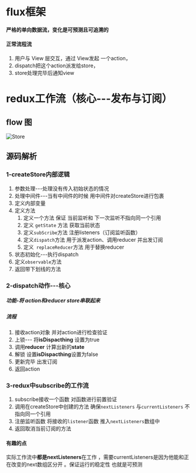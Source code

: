 # flux框架

#### 严格的单向数据流，变化是可预测且可追溯的

#### 正常流程流

1. 用户与 View 层交互，通过 View发起 一个action，
2. dispatch把这个action派发给store，
3. store处理完毕后通知view

# redux工作流（核心---发布与订阅）

## flow 图

![Store](https://i.loli.net/2021/08/09/4MIEWjAYOGkhPxe.png)

## 源码解析

### 1-createStore内部逻辑

  1. 参数处理---处理没有传入初始状态的情况
  2. 处理中间件---当有中间件的时候  用中间件对createStore进行包裹
  3. 定义内部变量
  4. 定义方法
     1. 定义一个方法  保证 当前监听和 下一次监听不指向同一个引用
     2. 定义 `getState` 方法  获取当前状态
     3. 定义`subScribe`方法  注册listeners（订阅监听函数）
     4. 定义`dispatch`方法   用于派发action、调用reducer 并出发订阅
     5. 定义` replaceReducer`方法    用于替换reducer
  5. 状态初始化---执行dispatch
  6. 定义`observable`方法
  7. 返回带下划线的方法

### 2-dispatch动作---核心  

 ##### 功能-将 action和reducer store串联起来

##### 流程

  1. 接收action对象  并对action进行检查验证
  2. 上锁--- 将**isDispacthing** 设置为true
  3. 调用**reducer**  计算出新的**state**
  4. 解锁   设置**isDispacthing**设置为false
  5. 更新完毕  出发订阅
  6. 返回action



 ### 3-redux中subscribe的工作流

  1. subscribe接收一个函数 对函数进行前置验证
  2. 调用在createStore中创建的方法  确保`nextListeners` 与`currentListeners` 不指向同一个引用
  3. 注册监听函数  将接收的`listener`函数 推入`nextListeners`数组中
  4. 返回取消当前订阅的方法



#### 有趣的点

实际工作流中**都是nextListeners**在工作 ，需要currentListeners是因为他能和正在改变的next数组区分开 。保证运行的稳定性 也就是可预测
